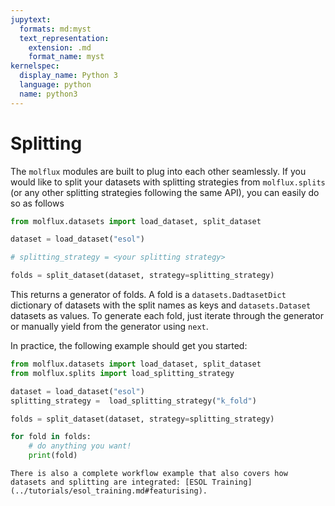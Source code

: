 ```yaml
---
jupytext:
  formats: md:myst
  text_representation:
    extension: .md
    format_name: myst
kernelspec:
  display_name: Python 3
  language: python
  name: python3
---
```


# Splitting

The ``molflux`` modules are built to plug into each other seamlessly. If you would like to split your datasets
with splitting strategies from ``molflux.splits`` (or any other splitting strategies following the same API), you can easily
do so as follows

```python
from molflux.datasets import load_dataset, split_dataset

dataset = load_dataset("esol")

# splitting_strategy = <your splitting strategy>

folds = split_dataset(dataset, strategy=splitting_strategy)
```

This returns a generator of folds. A fold is a `datasets.DadtasetDict` dictionary of datasets with the split names as
keys and `datasets.Dataset` datasets as values. To generate each fold, just iterate through the generator or manually
yield from the generator using ``next``.

In practice, the following example should get you started:

```python
from molflux.datasets import load_dataset, split_dataset
from molflux.splits import load_splitting_strategy

dataset = load_dataset("esol")
splitting_strategy =  load_splitting_strategy("k_fold")

folds = split_dataset(dataset, strategy=splitting_strategy)

for fold in folds:
    # do anything you want!
    print(fold)
```

```{seealso}
There is also a complete workflow example that also covers how datasets and splitting are integrated: [ESOL Training](../tutorials/esol_training.md#featurising).
```